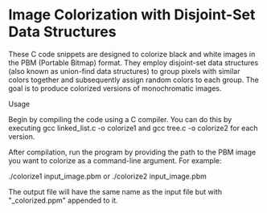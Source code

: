 # Image Colorization with Disjoint-Set Data Structures
 
These C code snippets are designed to colorize black and white images in the PBM (Portable Bitmap) format. They employ disjoint-set data structures (also known as union-find data structures) to group pixels with similar colors together and subsequently assign random colors to each group. The goal is to produce colorized versions of monochromatic images.

Usage

 Begin by compiling the code using a C compiler. You can do this by executing gcc linked_list.c -o colorize1 and gcc tree.c -o colorize2 for each version.

 After compilation, run the program by providing the path to the PBM image you want to colorize as a command-line argument. For example:

./colorize1 input_image.pbm or ./colorize2 input_image.pbm

The output file will have the same name as the input file but with "_colorized.ppm" appended to it.
